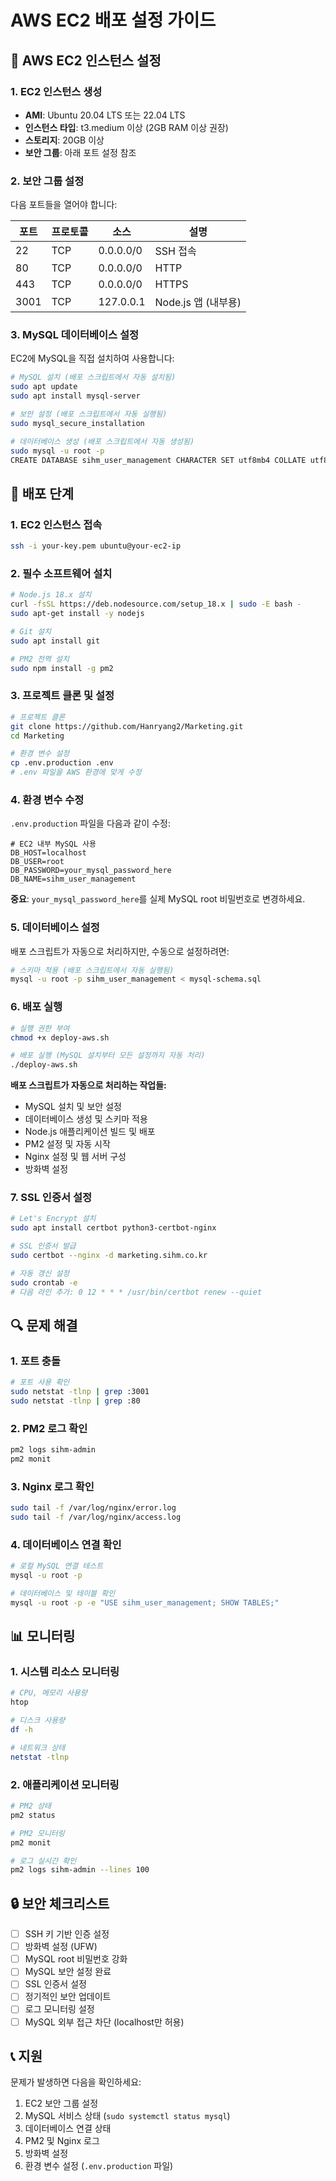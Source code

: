 # AWS EC2 배포 설정 가이드

## 🔧 AWS EC2 인스턴스 설정

### 1. EC2 인스턴스 생성
- **AMI**: Ubuntu 20.04 LTS 또는 22.04 LTS
- **인스턴스 타입**: t3.medium 이상 (2GB RAM 이상 권장)
- **스토리지**: 20GB 이상
- **보안 그룹**: 아래 포트 설정 참조

### 2. 보안 그룹 설정
다음 포트들을 열어야 합니다:

| 포트 | 프로토콜 | 소스 | 설명 |
|------|----------|------|------|
| 22 | TCP | 0.0.0.0/0 | SSH 접속 |
| 80 | TCP | 0.0.0.0/0 | HTTP |
| 443 | TCP | 0.0.0.0/0 | HTTPS |
| 3001 | TCP | 127.0.0.1 | Node.js 앱 (내부용) |

### 3. MySQL 데이터베이스 설정

EC2에 MySQL을 직접 설치하여 사용합니다:

```bash
# MySQL 설치 (배포 스크립트에서 자동 설치됨)
sudo apt update
sudo apt install mysql-server

# 보안 설정 (배포 스크립트에서 자동 실행됨)
sudo mysql_secure_installation

# 데이터베이스 생성 (배포 스크립트에서 자동 생성됨)
sudo mysql -u root -p
CREATE DATABASE sihm_user_management CHARACTER SET utf8mb4 COLLATE utf8mb4_unicode_ci;
```

## 🚀 배포 단계

### 1. EC2 인스턴스 접속
```bash
ssh -i your-key.pem ubuntu@your-ec2-ip
```

### 2. 필수 소프트웨어 설치
```bash
# Node.js 18.x 설치
curl -fsSL https://deb.nodesource.com/setup_18.x | sudo -E bash -
sudo apt-get install -y nodejs

# Git 설치
sudo apt install git

# PM2 전역 설치
sudo npm install -g pm2
```

### 3. 프로젝트 클론 및 설정
```bash
# 프로젝트 클론
git clone https://github.com/Hanryang2/Marketing.git
cd Marketing

# 환경 변수 설정
cp .env.production .env
# .env 파일을 AWS 환경에 맞게 수정
```

### 4. 환경 변수 수정
`.env.production` 파일을 다음과 같이 수정:

```env
# EC2 내부 MySQL 사용
DB_HOST=localhost
DB_USER=root
DB_PASSWORD=your_mysql_password_here
DB_NAME=sihm_user_management
```

**중요**: `your_mysql_password_here`를 실제 MySQL root 비밀번호로 변경하세요.

### 5. 데이터베이스 설정
배포 스크립트가 자동으로 처리하지만, 수동으로 설정하려면:

```bash
# 스키마 적용 (배포 스크립트에서 자동 실행됨)
mysql -u root -p sihm_user_management < mysql-schema.sql
```

### 6. 배포 실행
```bash
# 실행 권한 부여
chmod +x deploy-aws.sh

# 배포 실행 (MySQL 설치부터 모든 설정까지 자동 처리)
./deploy-aws.sh
```

**배포 스크립트가 자동으로 처리하는 작업들:**
- MySQL 설치 및 보안 설정
- 데이터베이스 생성 및 스키마 적용
- Node.js 애플리케이션 빌드 및 배포
- PM2 설정 및 자동 시작
- Nginx 설정 및 웹 서버 구성
- 방화벽 설정

### 7. SSL 인증서 설정
```bash
# Let's Encrypt 설치
sudo apt install certbot python3-certbot-nginx

# SSL 인증서 발급
sudo certbot --nginx -d marketing.sihm.co.kr

# 자동 갱신 설정
sudo crontab -e
# 다음 라인 추가: 0 12 * * * /usr/bin/certbot renew --quiet
```

## 🔍 문제 해결

### 1. 포트 충돌
```bash
# 포트 사용 확인
sudo netstat -tlnp | grep :3001
sudo netstat -tlnp | grep :80
```

### 2. PM2 로그 확인
```bash
pm2 logs sihm-admin
pm2 monit
```

### 3. Nginx 로그 확인
```bash
sudo tail -f /var/log/nginx/error.log
sudo tail -f /var/log/nginx/access.log
```

### 4. 데이터베이스 연결 확인
```bash
# 로컬 MySQL 연결 테스트
mysql -u root -p

# 데이터베이스 및 테이블 확인
mysql -u root -p -e "USE sihm_user_management; SHOW TABLES;"
```

## 📊 모니터링

### 1. 시스템 리소스 모니터링
```bash
# CPU, 메모리 사용량
htop

# 디스크 사용량
df -h

# 네트워크 상태
netstat -tlnp
```

### 2. 애플리케이션 모니터링
```bash
# PM2 상태
pm2 status

# PM2 모니터링
pm2 monit

# 로그 실시간 확인
pm2 logs sihm-admin --lines 100
```

## 🔒 보안 체크리스트

- [ ] SSH 키 기반 인증 설정
- [ ] 방화벽 설정 (UFW)
- [ ] MySQL root 비밀번호 강화
- [ ] MySQL 보안 설정 완료
- [ ] SSL 인증서 설정
- [ ] 정기적인 보안 업데이트
- [ ] 로그 모니터링 설정
- [ ] MySQL 외부 접근 차단 (localhost만 허용)

## 📞 지원

문제가 발생하면 다음을 확인하세요:
1. EC2 보안 그룹 설정
2. MySQL 서비스 상태 (`sudo systemctl status mysql`)
3. 데이터베이스 연결 상태
4. PM2 및 Nginx 로그
5. 방화벽 설정
6. 환경 변수 설정 (`.env.production` 파일)
